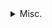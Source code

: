<details class="details"><summary>Misc.</summary>

<details class="details"><summary>Debugging2</summary>
      
       test2
</details>

</details>
